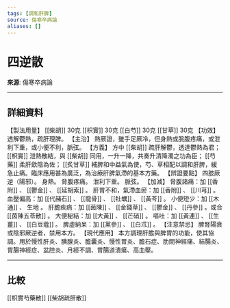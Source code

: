 ```yaml
---
tags: [調和肝脾]
source: 傷寒卒病論
aliases: []
---
```


# 四逆散

**來源**: 傷寒卒病論  

---

## 詳細資料
【製法用量】 [[柴胡]] 30克 [[枳實]] 30克 [[白芍]] 30克 [[甘草]] 30克
【功效】
透解鬱熱，疏肝理脾。
【主治】
熱厥證，雖手足厥冷，但身熱或脘腹疼痛，或泄利下重，或小便不利，脈弦。
【方義】
方中 [[柴胡]] 疏肝解鬱，透達鬱熱為君； [[枳實]] 泄熱散結，與 [[柴胡]] 同用，一升一降，共奏升清降濁之功為臣； [[芍藥]] 柔肝歛陰為佐； [[炙甘草]] 補脾和中益氣為使，芍、草相配以調和肝脾，緩急止痛。臨床應用甚為廣泛，為治療肝脾氣滯的基本方藥。
【辨證要點】
四肢厥逆（陽邪）。
身熱。
脅腹疼痛。
泄利下重。
脈弦。
【加減】
脅腹諸痛：加 [[香附]] 、 [[鬱金]] 、 [[延胡索]] 。
肝胃不和，氣滯血瘀：加 [[香附]] 、 [[川芎]] 。
血壓偏高：加 [[代赭石]] 、 [[龍骨]] 、 [[牡蠣]] 、 [[黃芩]] 。
小便短少：加 [[木通]] 、
生地
。
肝膽疾病：加 [[茵陳]] 、 [[金錢草]] 、 [[鬱金]] 、 [[丹參]] 。或合 [[茵陳五苓散]] 。
大便秘結：加 [[大黃]] 、 [[芒硝]] 。
嘔吐：加 [[黃連]] 、 [[生薑]] 、 [[白豆蔻]] 。
脾虛納呆：加 [[黨參]] 、 [[白朮]] 。
【注意禁忌】
脾腎陽衰或陰邪厥逆者，禁用本方。
【現代應用】
本方調理肝膽與脾胃的功能，使其協調。用於慢性肝炎、胰腺炎、膽囊炎、慢性胃炎、膽石症、肋間神經痛、結腸炎、胃腸神經症、盆腔炎、月經不調、胃腸道潰瘍、高血壓。

---

## 比較
[[枳實芍藥散]]
[[柴胡疏肝散]]
